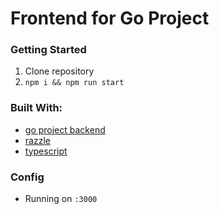 # Frontend for Go Project

### Getting Started
1. Clone repository
2. `npm i && npm run start`

### Built With:
- [go project backend](https://github.com/iamkahvi/go_project_backend)
- [razzle](https://github.com/jaredpalmer/razzle.git)
- [typescript](https://github.com/Microsoft/TypeScript)

### Config
- Running on `:3000`